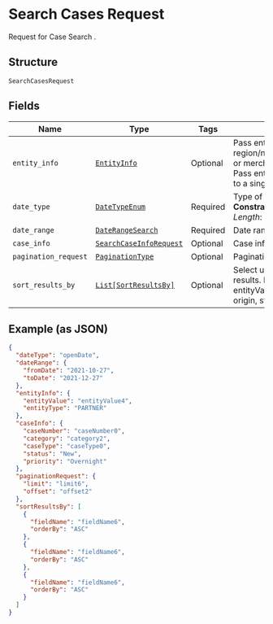 
# Search Cases Request

Request for Case Search .

## Structure

`SearchCasesRequest`

## Fields

| Name | Type | Tags | Description |
|  --- | --- | --- | --- |
| `entity_info` | [`EntityInfo`](../../doc/models/entity-info.md) | Optional | Pass entityInfo related to region/national/division/superChain/store/chain or merchant for which this search will happen. Pass entityType and entityValue, it should map to a single entity only. |
| `date_type` | [`DateTypeEnum`](../../doc/models/date-type-enum.md) | Required | Type of date<br>**Constraints**: *Minimum Length*: `8`, *Maximum Length*: `10` |
| `date_range` | [`DateRangeSearch`](../../doc/models/date-range-search.md) | Required | Date range, can be between 1 and 60 days. |
| `case_info` | [`SearchCaseInfoRequest`](../../doc/models/search-case-info-request.md) | Optional | Case information. |
| `pagination_request` | [`PaginationType`](../../doc/models/pagination-type.md) | Optional | Pagination requested details |
| `sort_results_by` | [`List[SortResultsBy]`](../../doc/models/sort-results-by.md) | Optional | Select up to four fields for sorting the search results. Fields that can be selected are entityValue, caseNumber, category, caseType, origin, status and priority. |

## Example (as JSON)

```json
{
  "dateType": "openDate",
  "dateRange": {
    "fromDate": "2021-10-27",
    "toDate": "2021-12-27"
  },
  "entityInfo": {
    "entityValue": "entityValue4",
    "entityType": "PARTNER"
  },
  "caseInfo": {
    "caseNumber": "caseNumber0",
    "category": "category2",
    "caseType": "caseType0",
    "status": "New",
    "priority": "Overnight"
  },
  "paginationRequest": {
    "limit": "limit6",
    "offset": "offset2"
  },
  "sortResultsBy": [
    {
      "fieldName": "fieldName6",
      "orderBy": "ASC"
    },
    {
      "fieldName": "fieldName6",
      "orderBy": "ASC"
    },
    {
      "fieldName": "fieldName6",
      "orderBy": "ASC"
    }
  ]
}
```

